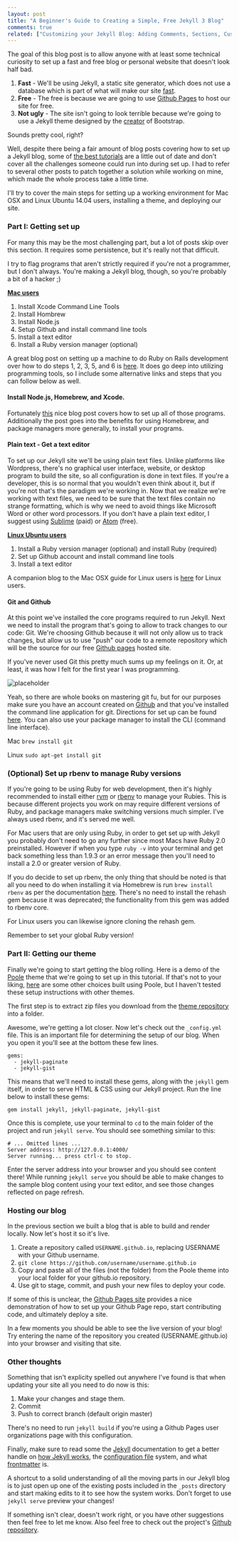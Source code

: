 ```yaml
---
layout: post
title: "A Beginner's Guide to Creating a Simple, Free Jekyll 3 Blog"
comments: true
related: ["Customizing your Jekyll Blog: Adding Comments, Sections, Custom Related Posts, and more!"]
---
```


The goal of this blog post is to allow anyone with at least some technical curiosity to set up a fast and free blog or personal website that doesn't look half bad.

1. **Fast** - We'll be using Jekyll, a static site generator, which does not use a database which is part of what will make our site [fast](http://blog.formkeep.com/why-you-should-use-a-static-site-generator/).
2. **Free** - The free is because we are going to use [Github Pages](https://pages.github.com/) to host our site for free.
3. **Not ugly** - The site isn't going to look terrible because we're going to use a Jekyll theme designed by the [creator](http://mdo.fm/) of Bootstrap.

Sounds pretty cool, right?

Well, despite there being a fair amount of blog posts covering how to set up a Jekyll blog, some of [the best tutorials](http://joshualande.com/jekyll-github-pages-poole/) are a little out of date and don't cover all the challenges someone could run into during set up. I had to refer to several other posts to patch together a solution while working on mine, which made the whole process take a little time.

I'll try to cover the main steps for setting up a working environment for Mac OSX and Linux Ubuntu 14.04 users, installing a theme, and deploying our site.

### Part I: Getting set up

For many this may be the most challenging part, but a lot of posts skip over this section. It requires some persistence, but it's really not that difficult.

I try to flag programs that aren't strictly required if you're not a programmer, but I don't always. You're making a Jekyll blog, though, so you're probably a bit of a hacker ;)

**<u>Mac users</u>**

1. Install Xcode Command Line Tools
2. Install Hombrew
3. Install Node.js
4. Setup Github and install command line tools
5. Install a text editor
6. Install a Ruby version manager (optional)

A great blog post on setting up a machine to do Ruby on Rails development over how to do steps 1, 2, 3, 5, and 6 is [here](https://launchschool.com/blog/how-to-install-ruby-on-rails-development-environment-for-mac-os-x). It does go deep into utilizing programming tools, so I include some alternative links and steps that you can follow below as well.

#### Install Node.js, Homebrew, and Xcode.

Fortunately [this](http://blog.teamtreehouse.com/install-node-js-npm-mac) nice blog post covers how to set up all of those programs. Additionally the post goes into the benefits for using Homebrew, and package managers more generally, to install your programs.

#### Plain text - Get a text editor

 To set up our Jekyll site we'll be using plain text files. Unlike platforms like Wordpress, there's no graphical user interface, website, or desktop program to build the site, so all configuration is done in text files. If you're a developer, this is so normal that you wouldn't even think about it, but if you're not that's the paradigm we're working in. Now that we realize we're working with text files, we need to be sure that the text files contain no strange formatting, which is why we need to avoid things like Microsoft Word or other word processors. If you don't have a plain text editor, I suggest using [Sublime](https://www.sublimetext.com/) (paid) or [Atom](https://atom.io/) (free).

**<u>Linux Ubuntu users</u>**

1. Install a Ruby version manager (optional) and install Ruby (required)
2. Set up Github account and install command line tools
3. Install a text editor

A companion blog to the Mac OSX guide for Linux users is [here](https://launchschool.com/blog/how-to-install-ruby-on-rails-development-environment-for-linux) for Linux users.

#### Git and Github

At this point we've installed the core programs required to run Jekyll. Next we need to install the program that's going to allow to track changes to our code: Git. We're choosing Github because it will not only allow us to track changes, but allow us to use "push" our code to a remote repository which will be the source for our free [Github pages](https://pages.github.com/) hosted site.

If you've never used Git this pretty much sums up my feelings on it. Or, at least, it was how I felt for the first year I was programming.

![placeholder](http://imgs.xkcd.com/comics/git.png)

Yeah, so there are whole books on mastering git fu, but for our purposes make sure you have an account created on [Github](www.github.com) and that you've installed the command line application for git. Directions for set up can be found [here](https://help.github.com/articles/set-up-git/). You can also use your package manager to install the CLI (command line interface).

Mac
`brew install git`

Linux
`sudo apt-get install git`

### (Optional) Set up rbenv to manage Ruby versions

If you're going to be using Ruby for web development, then it's highly recommended to install either [rvm](https://rvm.io/) or [rbenv](https://github.com/rbenv/rbenv) to manage your Rubies. This is because different projects you work on may require different versions of Ruby, and package managers make switching versions much simpler. I've always used rbenv, and it's served me well.

For Mac users that are only using Ruby, in order to get set up with Jekyll you probably don't need to go any further since most Macs have Ruby 2.0 preinstalled. However if when you type `ruby -v` into your terminal and get back something less than 1.9.3 or an error message then you'll need to install a 2.0 or greater version of Ruby.

If you do decide to set up rbenv, the only thing that should be noted is that all you need to do when installing it via Homebrew is run `brew install rbenv` as per the documentation [here](https://github.com/rbenv/rbenv#homebrew-on-mac-os-x). There's no need to install the rehash gem because it was deprecated; the functionality from this gem was added to rbenv core.

For Linux users you can likewise ignore cloning the rehash gem.

Remember to set your global Ruby version!

### Part II: Getting our theme

Finally we're going to start getting the blog rolling. Here is a demo of the [Poole](http://demo.getpoole.com/) theme that we're going to set up in this tutorial. If that's not to your liking, [here](http://getpoole.com/) are some other choices built using Poole, but I haven't tested these setup instructions with other themes.

The first step is to extract zip files you download from the [theme repository](https://github.com/poole/poole) into a folder.

Awesome, we're getting a lot closer. Now let's check out the `_config.yml` file. This is an important file for determining the setup of our blog. When you open it you'll see at the bottom these few lines.

```
gems:
  - jekyll-paginate
  - jekyll-gist
```

This means that we'll need to install these gems, along with the `jekyll` gem itself, in order to serve HTML & CSS using our Jekyll project. Run the line below to install these gems:

`gem install jekyll, jekyll-paginate, jekyll-gist`

Once this is complete, use your terminal to `cd` to the main folder of the project and run `jekyll serve`. You should see something similar to this:

```
# ... Omitted lines ...
Server address: http://127.0.0.1:4000/
Server running... press ctrl-c to stop.
```
Enter the server address into your browser and you should see content there! While running `jekyll serve` you should be able to make changes to the sample blog content using your text editor, and see those changes reflected on page refresh.

### Hosting our blog

In the previous section we built a blog that is able to build and render locally. Now let's host it so it's live.

1. Create a repository called `USERNAME.github.io`, replacing USERNAME with your Github username.
2. `git clone https://github.com/username/username.github.io`
3. Copy and paste all of the files (not the folder) from the Poole theme into your local folder for your github.io repository.
4. Use git to stage, commit, and push your new files to deploy your code.

If some of this is unclear, the [Github Pages site](https://pages.github.com/) provides a nice demonstration of how to set up your Github Page repo, start contributing code, and ultimately deploy a site.

In a few moments you should be able to see the live version of your blog! Try entering the name of the repository you created (USERNAME.github.io) into your browser and visiting that site.

### Other thoughts

Something that isn't explicity spelled out anywhere I've found is that when updating your site all you need to do now is this:

1. Make your changes and stage them.
2. Commit
3. Push to correct branch (default origin master)

There's no need to run `jekyll build` if you're using a Github Pages user organizations page with this configuration.

Finally, make sure to read some the [Jekyll](http://jekyllrb.com/) documentation to get a better handle on [how Jekyll works](https://jekyllrb.com/docs/usage/), the [configuration file](https://jekyllrb.com/docs/configuration/) system, and what [frontmatter](https://jekyllrb.com/docs/frontmatter/) is.

A shortcut to a solid understanding of all the moving parts in our Jekyll blog is to just open up one of the existing posts included in the `_posts` directory and start making edits to it to see how the system works. Don't forget to use `jekyll serve` preview your changes!

If something isn't clear, doesn't work right, or you have other suggestions then feel free to let me know. Also feel free to check out the project's [Github repository](https://github.com/dylankb/dylankb.github.io).
